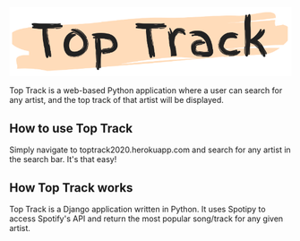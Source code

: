 ![alt-text](return_song/static/return_song/title_image_rm.png)

Top Track is a web-based Python application where a user can search for any artist, and the top track of that artist will be displayed.

## How to use Top Track

Simply navigate to toptrack2020.herokuapp.com and search for any artist in the search bar. It's that easy!

## How Top Track works

Top Track is a Django application written in Python. It uses Spotipy to access Spotify's API and return the most popular song/track for any given artist. 
